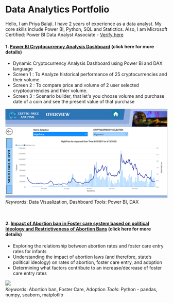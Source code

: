 # Data Analytics Portfolio
Hello, I am Priya Balaji. I have 2 years of experience as a data analyst. My core skills include Power BI, Python, SQL and Statictics. Also, I am Microsoft Certified: Power BI Data Analyst Associate - [Verify here](https://www.credly.com/badges/d9a49a45-15ab-41eb-8fd3-686962a75c46/public_url)

#### 1. [Power BI Cryptocurrency Analysis Dashboard](https://github.com/priya-balajii/Cryptocurrency-Analysis-Dashboard) (click here for more details)
  * Dynamic Cryptocurrency Analysis Dashboard using Power Bi and DAX language
  * Screen 1 : To Analyze historical performance of 25 cryptocurrencies and their volume.
  * Screen 2 : To compare price and volume of 2 user selected cryptocurrencies and thier volume.
  * Screen 3 : Scenario builder, that let's you choose volume and purchase date of a coin and see the present value of that purchase

![](https://github.com/priya-balajii/Cryptocurrency-Analysis-Dashboard/blob/81ac90467cb56097bc2435162b7906d9be63885f/img/overview.PNG)
<br/>
*Keywords*: Data Visualization, Dashboard 
*Tools*: Power BI, DAX

<br/>

#### 2. [Impact of Abortion ban in Foster care system based on political Ideology and Restrictiveness of Abortion Bans](https://github.com/priya-balajii/FosterCare) (click here for more details)
 * Exploring the relationship between abortion rates and foster care entry rates for infants
 * Understanding the impact of abortion laws (and therefore, state’s political ideology) on rates of abortion, foster care entry, and adoption
 * Determining what factors contribute to an increase/decrease of foster care entry rates

![](https://github.com/priya-balajii/FosterCare/blob/ff7fb2bf53c85ee443c7e15d1e6f5b68c6859b92/img/foster_political.png)
<br/>
*Keywords*: Abortion ban, Foster Care, Adoption
*Tools*: Python - pandas, numpy, seaborn, matplotlib

<br/>


